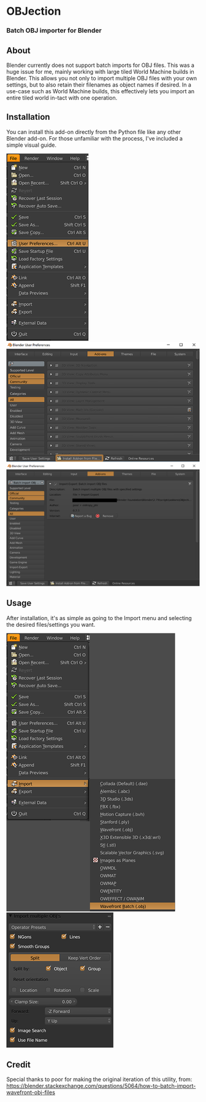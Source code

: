 # OBJection
### Batch OBJ importer for Blender

## About
Blender currently does not support batch imports for OBJ files. This was a huge issue for me, mainly working with large tiled World Machine builds in Blender.
This allows you not only to import multiple OBJ files with your own settings, but to also retain their filenames as object names if desired. 
In a use-case such as World Machine builds, this effectively lets you import an entire tiled world in-tact with one operation.

## Installation
You can install this add-on directly from the Python file like any other Blender add-on. For those unfamiliar with the process, I've included a simple visual guide.

![Installation 1](/images/1.png)
![Installation 2](/images/2.png)
![Installation 3](/images/3.png)

## Usage
After installation, it's as simple as going to the Import menu and selecting the desired files/settings you want.

![Usage 1](/images/4.png)
![Usage 2](/images/5.png)


## Credit
Special thanks to poor for making the original iteration of this utility, from: https://blender.stackexchange.com/questions/5064/how-to-batch-import-wavefront-obj-files

